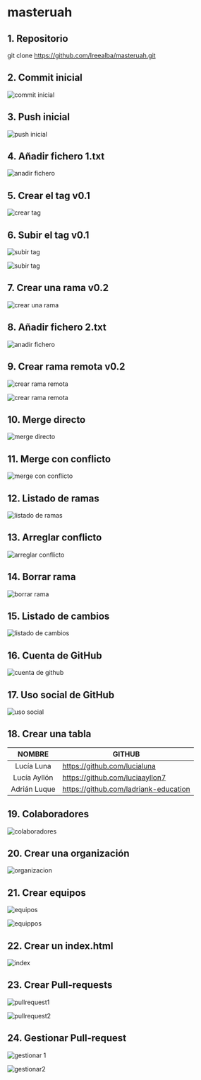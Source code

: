 # masteruah

## 1. Repositorio

git clone https://github.com/Ireealba/masteruah.git

## 2. Commit inicial

![commit inicial](img/1.PNG)

## 3. Push inicial

![push inicial](img/2.png)

## 4. Añadir fichero 1.txt

![anadir fichero](img/3.png)

## 5. Crear el tag v0.1

![crear tag](img/4.png)

## 6. Subir el tag v0.1

![subir tag](img/5.png)



![subir tag](img/6.png)



## 7. Crear una rama v0.2

![crear una rama](img/7.png)

## 8. Añadir fichero 2.txt

![anadir fichero](img/8.png)

## 9. Crear rama remota v0.2

![crear rama remota](img/9.png)

![crear rama remota](img/10.png)

## 10. Merge directo

![merge directo](img/11.png)

## 11. Merge con conflicto

![merge con conflicto](img/12.png)

## 12. Listado de ramas

![listado de ramas](img/13.png)

## 13. Arreglar conflicto

![arreglar conflicto](img/14.png)

## 14. Borrar rama

![borrar rama](img/15.png)

## 15. Listado de cambios

![listado de cambios](img/16.png)

## 16. Cuenta de GitHub

![cuenta de github](img/17.png)

## 17. Uso social de GitHub

![uso social](img/18.png)

## 18. Crear una tabla

|    NOMBRE    | GITHUB                                |
| :----------: | ------------------------------------- |
|  Lucía Luna  | https://github.com/lucialuna          |
| Lucía Ayllón | https://github.com/luciaayllon7       |
| Adrián Luque | https://github.com/ladriank-education |

## 19. Colaboradores

![colaboradores](img/19.png)

## 20. Crear una organización

![organizacion](img/20.png)

## 21. Crear equipos

![equipos](img/21.png)

![equippos](img/22.png)

## 22. Crear un index.html

![index](img/23.png)

## 23. Crear Pull-requests

![pullrequest1](img/24.png)

![pullrequest2](img/25.png)

## 24. Gestionar Pull-request

![gestionar 1](img/26.png)

![gestionar2](img/27.png)

